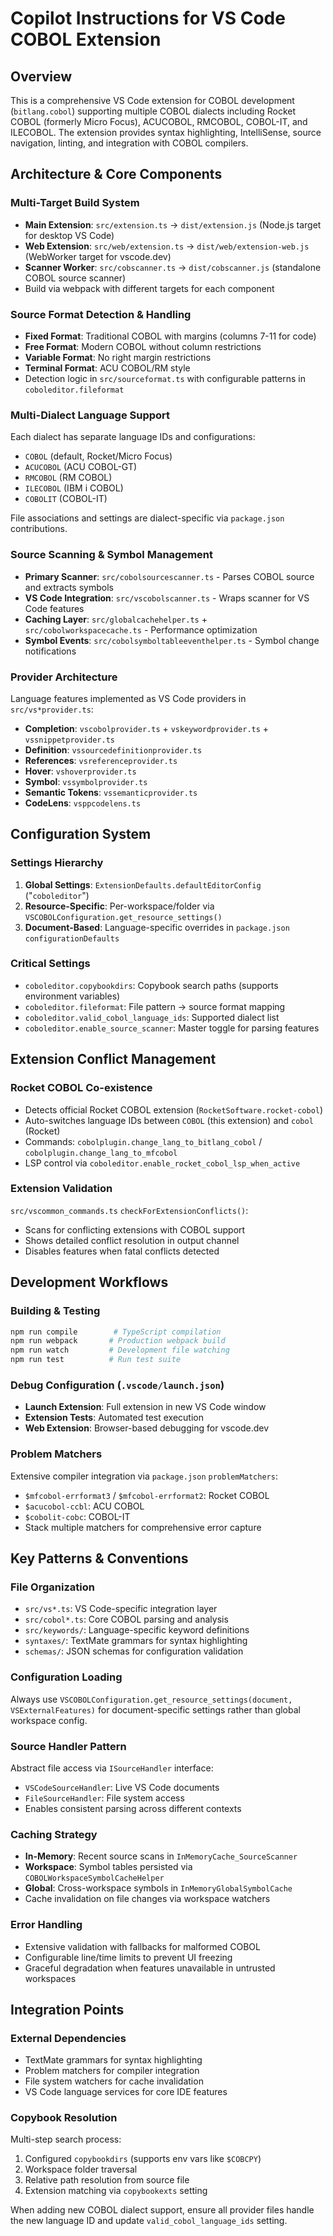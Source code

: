 # Copilot Instructions for VS Code COBOL Extension

## Overview
This is a comprehensive VS Code extension for COBOL development (`bitlang.cobol`) supporting multiple COBOL dialects including Rocket COBOL (formerly Micro Focus), ACUCOBOL, RMCOBOL, COBOL-IT, and ILECOBOL. The extension provides syntax highlighting, IntelliSense, source navigation, linting, and integration with COBOL compilers.

## Architecture & Core Components

### Multi-Target Build System
- **Main Extension**: `src/extension.ts` → `dist/extension.js` (Node.js target for desktop VS Code)
- **Web Extension**: `src/web/extension.ts` → `dist/web/extension-web.js` (WebWorker target for vscode.dev)
- **Scanner Worker**: `src/cobscanner.ts` → `dist/cobscanner.js` (standalone COBOL source scanner)
- Build via webpack with different targets for each component

### Source Format Detection & Handling
- **Fixed Format**: Traditional COBOL with margins (columns 7-11 for code)
- **Free Format**: Modern COBOL without column restrictions  
- **Variable Format**: No right margin restrictions
- **Terminal Format**: ACU COBOL/RM style
- Detection logic in `src/sourceformat.ts` with configurable patterns in `coboleditor.fileformat`

### Multi-Dialect Language Support
Each dialect has separate language IDs and configurations:
- `COBOL` (default, Rocket/Micro Focus)
- `ACUCOBOL` (ACU COBOL-GT)
- `RMCOBOL` (RM COBOL)
- `ILECOBOL` (IBM i COBOL)
- `COBOLIT` (COBOL-IT)

File associations and settings are dialect-specific via `package.json` contributions.

### Source Scanning & Symbol Management
- **Primary Scanner**: `src/cobolsourcescanner.ts` - Parses COBOL source and extracts symbols
- **VS Code Integration**: `src/vscobolscanner.ts` - Wraps scanner for VS Code features
- **Caching Layer**: `src/globalcachehelper.ts` + `src/cobolworkspacecache.ts` - Performance optimization
- **Symbol Events**: `src/cobolsymboltableeventhelper.ts` - Symbol change notifications

### Provider Architecture
Language features implemented as VS Code providers in `src/vs*provider.ts`:
- **Completion**: `vscobolprovider.ts` + `vskeywordprovider.ts` + `vssnippetprovider.ts`
- **Definition**: `vssourcedefinitionprovider.ts`
- **References**: `vsreferenceprovider.ts`
- **Hover**: `vshoverprovider.ts`
- **Symbol**: `vssymbolprovider.ts`
- **Semantic Tokens**: `vssemanticprovider.ts`
- **CodeLens**: `vsppcodelens.ts`

## Configuration System

### Settings Hierarchy
1. **Global Settings**: `ExtensionDefaults.defaultEditorConfig` ("`coboleditor`")
2. **Resource-Specific**: Per-workspace/folder via `VSCOBOLConfiguration.get_resource_settings()`
3. **Document-Based**: Language-specific overrides in `package.json` `configurationDefaults`

### Critical Settings
- `coboleditor.copybookdirs`: Copybook search paths (supports environment variables)
- `coboleditor.fileformat`: File pattern → source format mapping
- `coboleditor.valid_cobol_language_ids`: Supported dialect list
- `coboleditor.enable_source_scanner`: Master toggle for parsing features

## Extension Conflict Management

### Rocket COBOL Co-existence
- Detects official Rocket COBOL extension (`RocketSoftware.rocket-cobol`)
- Auto-switches language IDs between `COBOL` (this extension) and `cobol` (Rocket)
- Commands: `cobolplugin.change_lang_to_bitlang_cobol` / `cobolplugin.change_lang_to_mfcobol`
- LSP control via `coboleditor.enable_rocket_cobol_lsp_when_active`

### Extension Validation
`src/vscommon_commands.ts` `checkForExtensionConflicts()`:
- Scans for conflicting extensions with COBOL support
- Shows detailed conflict resolution in output channel
- Disables features when fatal conflicts detected

## Development Workflows

### Building & Testing
```bash
npm run compile        # TypeScript compilation
npm run webpack       # Production webpack build  
npm run watch         # Development file watching
npm run test          # Run test suite
```

### Debug Configuration (`.vscode/launch.json`)
- **Launch Extension**: Full extension in new VS Code window
- **Extension Tests**: Automated test execution
- **Web Extension**: Browser-based debugging for vscode.dev

### Problem Matchers
Extensive compiler integration via `package.json` `problemMatchers`:
- `$mfcobol-errformat3` / `$mfcobol-errformat2`: Rocket COBOL
- `$acucobol-ccbl`: ACU COBOL  
- `$cobolit-cobc`: COBOL-IT
- Stack multiple matchers for comprehensive error capture

## Key Patterns & Conventions

### File Organization
- `src/vs*.ts`: VS Code-specific integration layer
- `src/cobol*.ts`: Core COBOL parsing and analysis
- `src/keywords/`: Language-specific keyword definitions
- `syntaxes/`: TextMate grammars for syntax highlighting
- `schemas/`: JSON schemas for configuration validation

### Configuration Loading
Always use `VSCOBOLConfiguration.get_resource_settings(document, VSExternalFeatures)` for document-specific settings rather than global workspace config.

### Source Handler Pattern
Abstract file access via `ISourceHandler` interface:
- `VSCodeSourceHandler`: Live VS Code documents
- `FileSourceHandler`: File system access
- Enables consistent parsing across different contexts

### Caching Strategy
- **In-Memory**: Recent source scans in `InMemoryCache_SourceScanner`
- **Workspace**: Symbol tables persisted via `COBOLWorkspaceSymbolCacheHelper`
- **Global**: Cross-workspace symbols in `InMemoryGlobalSymbolCache`
- Cache invalidation on file changes via workspace watchers

### Error Handling
- Extensive validation with fallbacks for malformed COBOL
- Configurable line/time limits to prevent UI freezing
- Graceful degradation when features unavailable in untrusted workspaces

## Integration Points

### External Dependencies
- TextMate grammars for syntax highlighting
- Problem matchers for compiler integration
- File system watchers for cache invalidation
- VS Code language services for core IDE features

### Copybook Resolution
Multi-step search process:
1. Configured `copybookdirs` (supports env vars like `$COBCPY`)
2. Workspace folder traversal
3. Relative path resolution from source file
4. Extension matching via `copybookexts` setting

When adding new COBOL dialect support, ensure all provider files handle the new language ID and update `valid_cobol_language_ids` setting.